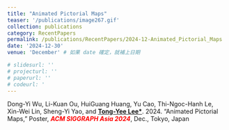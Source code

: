```yaml
---
title: "Animated Pictorial Maps"
teaser: '/publications/image267.gif'
collection: publications
category: RecentPapers
permalink: /publications/RecentPapers/2024-12-Animated_Pictorial_Maps
date: '2024-12-30'
venue: 'December' # 如果 date 確定，就補上日期

# slidesurl: ''
# projecturl: ''
# paperurl: ''
# codeurl: '
---
```


Dong-Yi Wu, Li-Kuan Ou, HuiGuang Huang, Yu Cao, Thi-Ngoc-Hanh Le, Xin-Wei Lin, Sheng-Yi Yao, and <strong><u>Tong-Yee Lee*</u></strong>. 2024. “Animated Pictorial Maps,” Poster, <strong><i><span style="color:red">ACM SIGGRAPH Asia 2024</span></i></strong>, Dec., Tokyo, Japan
